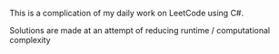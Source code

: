 This is a complication of my daily work on LeetCode using C#.

Solutions are made at an attempt of reducing runtime / computational complexity
